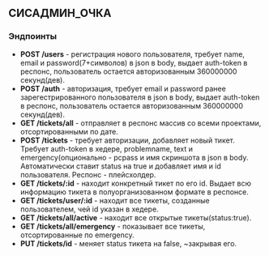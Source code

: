 СИСАДМИН_ОЧКА
---------------------
### Эндпоинты
 - **POST /users** - регистрация нового пользователя, требует name, email и password(7+символов) в json в body, выдает auth-token в респонс, пользователь остается авторизованным 360000000 секунд(дев).
 - **POST /auth** - авторизация, требует email и password ранее зарегестрированного пользователя в json в body, выдает auth-token в респонс, пользователь остается авторизованным 360000000 секунд(дев).
  - **GET /tickets/all** - отправляет в респонс массив со всеми проектами, отсортированными по дате.
  - **POST /tickets** - требует авторизации, добавляет новый тикет. Требует auth-token в хедере, problemname, text и emergency(опционально - pcpass и имя скриншота в json в body. Автоматически ставит status на true и добавляет имя и id пользователя. Респонс - плейсхолдер. 
  - **GET /tickets/:id** - находит конкретный тикет по его id. Выдает всю информацию тикета в полуорганизованном формате в респонсе.
  - **GET /tickets/user/:id** - находит все тикеты, созданные пользователем, чей id указан в хедере.
  - **GET /tickets/all/active** - находит все открытые тикеты(status:true).
  - **GET /tickets/all/emergency** - показывает все тикеты, отсортированные по emergency.
  - **PUT /tickets/id** - меняет status тикета на false, ~закрывая его.

